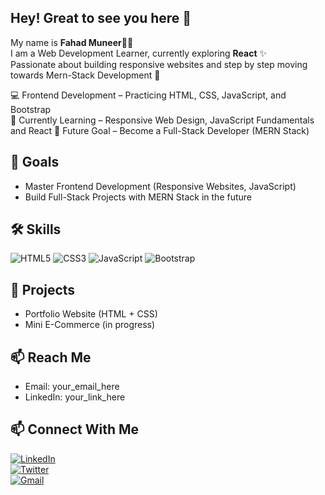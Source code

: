 ## Hey! Great to see you here 👋 
My name is **Fahad Muneer**🧑‍💻 
<br/>
I am a Web Development Learner, currently exploring **React** ✨  
Passionate about building responsive websites and step by step moving towards Mern-Stack Development 🚀  

💻  Frontend Development – Practicing HTML, CSS, JavaScript, and Bootstrap  
🌱  Currently Learning – Responsive Web Design, JavaScript Fundamentals and React
🎯  Future Goal – Become a Full-Stack Developer (MERN Stack)  

## 🎯 Goals  
- Master Frontend Development (Responsive Websites, JavaScript)  
- Build Full-Stack Projects with MERN Stack in the future  

## 🛠 Skills  
![HTML5](...) ![CSS3](...) ![JavaScript](...) ![Bootstrap](...)  

## 📌 Projects  
- Portfolio Website (HTML + CSS)  
- Mini E-Commerce (in progress)  

## 📫 Reach Me  
- Email: your_email_here  
- LinkedIn: your_link_here  

## 📫 Connect With Me  
[![LinkedIn](https://img.shields.io/badge/LinkedIn-blue?style=for-the-badge&logo=linkedin&logoColor=white)](https://linkedin.com/in/YOUR_LINK)  
[![Twitter](https://img.shields.io/badge/Twitter-1DA1F2?style=for-the-badge&logo=twitter&logoColor=white)](https://twitter.com/YOUR_HANDLE)  
[![Gmail](https://img.shields.io/badge/Gmail-D14836?style=for-the-badge&logo=gmail&logoColor=white)](mailto:YOUR_EMAIL)  


<!--
**Fahad-40/Fahad-40** is a ✨ _special_ ✨ repository because its `README.md` (this file) appears on your GitHub profile.

Here are some ideas to get you started:

- 🔭 I’m currently working on ...
- 🌱 I’m currently learning ...
- 👯 I’m looking to collaborate on ...
- 🤔 I’m looking for help with ...
- 💬 Ask me about ...
- 📫 How to reach me: ...
- 😄 Pronouns: ...
- ⚡ Fun fact: ...
-->
